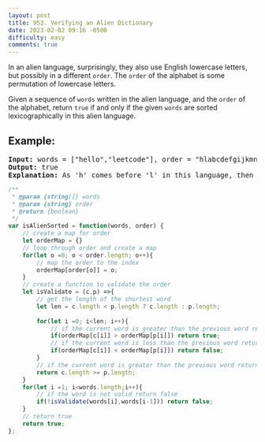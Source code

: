 ```yaml
---
layout: post
title: 953. Verifying an Alien Dictionary
date: 2023-02-02 09:16 -0500
difficulty: easy
comments: true
---
```

In an alien language, surprisingly, they also use English lowercase letters, but possibly in a different `order`. The `order` of the alphabet is some permutation of lowercase letters.

Given a sequence of `words` written in the alien language, and the `order` of the alphabet, return `true` if and only if the given `words` are sorted lexicographically in this alien language.

## Example:


<pre><strong>Input:</strong> words = ["hello","leetcode"], order = "hlabcdefgijkmnopqrstuvwxyz"
<strong>Output:</strong> true
<strong>Explanation: </strong>As 'h' comes before 'l' in this language, then the sequence is sorted.
</pre>

```javascript
/**
 * @param {string[]} words
 * @param {string} order
 * @return {boolean}
 */
var isAlienSorted = function(words, order) {
    // create a map for order
    let orderMap = {}
    // loop through order and create a map
    for(let o =0; o < order.length; o++){
        // map the order to the index
        orderMap[order[o]] = o;
    }
    // create a function to validate the order
    let isValidate = (c,p) =>{
        // get the length of the shortest word
        let len = c.length < p.length ? c.length : p.length;
        
        for(let i =0; i<len; i++){
            // if the current word is greater than the previous word return true
            if(orderMap[c[i]] > orderMap[p[i]]) return true;
            // if the current word is less than the previous word return false
            if(orderMap[c[i]] < orderMap[p[i]]) return false;
        }
        // if the current word is greater than the previous word return true
        return c.length >= p.length;
    }
    for(let i =1; i<words.length;i++){
        // if the word is not valid return false
        if(!isValidate(words[i],words[i-1])) return false;
    }
    // return true
    return true; 
};
```